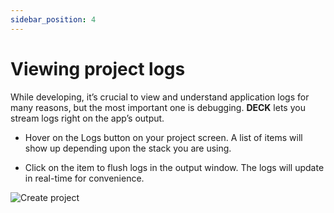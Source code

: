 ```yaml
---
sidebar_position: 4
---
```


# Viewing project logs

While developing, it’s crucial to view and understand application logs for many reasons, but the most important one is debugging.
**DECK** lets you stream logs right on the app’s output.

- Hover on the Logs button on your project screen. A list of items will show up depending upon the stack you are using.

- Click on the item to flush logs in the output window. The logs will update in real-time for convenience.

![Create project](/img/tutorial/log.gif)


